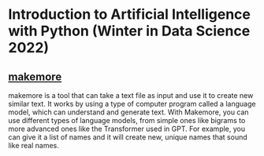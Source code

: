# Introduction to Artificial Intelligence with Python (Winter in Data Science 2022)



## [makemore](https://github.com/karpathy/makemore/blob/master/makemore.py)
makemore is a tool that can take a text file as input and use it to create new similar text. It works by using a type of computer program called a language model, which can understand and generate text. With Makemore, you can use different types of language models, from simple ones like bigrams to more advanced ones like the Transformer used in GPT. For example, you can give it a list of names and it will create new, unique names that sound like real names.
